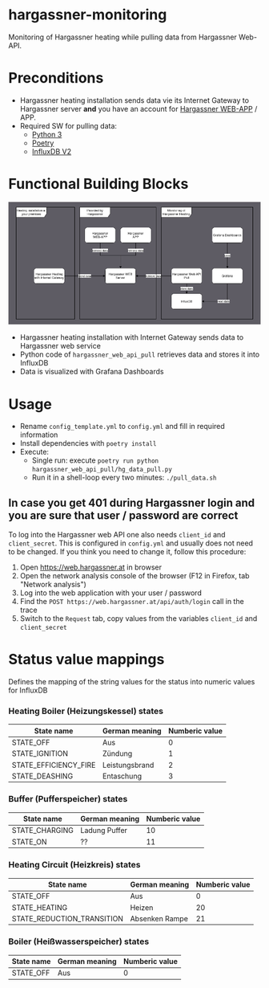 # hargassner-monitoring
Monitoring of Hargassner heating while pulling data from Hargassner Web-API.

# Preconditions

* Hargassner heating installation sends data vie its Internet Gateway to Hargassner
server __and__ you have an account for [Hargassner WEB-APP](https://web.hargassner.at) / APP.
* Required SW for pulling data:
  * [Python 3](https://www.python.org/)
  * [Poetry](https://python-poetry.org/)
  * [InfluxDB V2](https://www.influxdata.com/)


# Functional Building Blocks

![Functional Building Blocks](./imgs/fbb.drawio.png)

* Hargassner heating installation with Internet Gateway sends data to Hargassner web service
* Python code  of `hargassner_web_api_pull` retrieves data and stores it into InfluxDB
* Data is visualized with Grafana Dashboards

# Usage

* Rename `config_template.yml` to `config.yml` and fill in required information
* Install dependencies with `poetry install`
* Execute:
  * Single run: execute `poetry run python hargassner_web_api_pull/hg_data_pull.py`
  * Run it in a shell-loop every two minutes: `./pull_data.sh`

## In case you get 401 during Hargassner login and you are sure that user / password are correct

To log into the Hargassner web API one also needs `client_id` and `client_secret`. This is configured
in `config.yml` and usually does not need to be changed. If you think you need to change it, follow
this procedure:

1. Open https://web.hargassner.at in browser
2. Open the network analysis console of the browser (F12 in Firefox, tab "Network analysis")
3. Log into the web application with your user / password
4. Find the `POST https://web.hargassner.at/api/auth/login` call in the trace
5. Switch to the `Request` tab, copy values from the variables `client_id` and `client_secret`


# Status value mappings

Defines the mapping of the string values for the status into numeric values for InfluxDB

### Heating Boiler (Heizungskessel) states

| State name | German meaning | Numberic value |
| --- | --- | --- |
| STATE_OFF | Aus | 0 |
| STATE_IGNITION | Zündung | 1 |
| STATE_EFFICIENCY_FIRE | Leistungsbrand | 2 |
| STATE_DEASHING | Entaschung | 3 |

### Buffer (Pufferspeicher) states

| State name | German meaning | Numberic value |
| --- | --- | --- |
| STATE_CHARGING | Ladung Puffer | 10 |
| STATE_ON | ?? | 11 |

### Heating Circuit (Heizkreis) states

| State name | German meaning | Numberic value |
| --- | --- | --- |
| STATE_OFF | Aus | 0 |
| STATE_HEATING | Heizen | 20 |
| STATE_REDUCTION_TRANSITION | Absenken Rampe | 21 |



### Boiler (Heißwasserspeicher) states

| State name | German meaning | Numberic value |
| --- | --- | --- |
| STATE_OFF | Aus | 0 |

